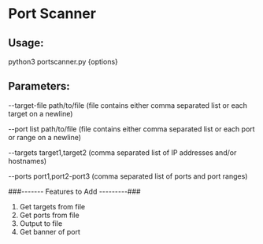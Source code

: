 # Port Scanner
## Usage:
python3 portscanner.py {options}

## Parameters:
--target-file path/to/file (file contains either comma separated list or each target on a newline)

--port list path/to/file (file contains either comma separated list or each port or range on a newline)

--targets target1,target2 (comma separated list of IP addresses and/or hostnames)

--ports port1,port2-port3 (comma separated list of ports and port ranges)



###------- Features to Add ---------###
 1. Get targets from file
 2. Get ports from file
 3. Output to file
 4. Get banner of port